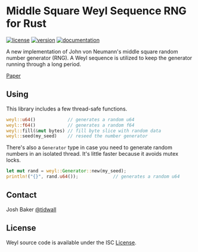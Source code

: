 # Middle Square Weyl Sequence RNG for Rust

[![license](https://img.shields.io/crates/l/weyl.svg)](LICENSE)
[![version](https://img.shields.io/crates/v/weyl.svg)](https://crates.io/crates/weyl/)
[![documentation](https://docs.rs/weyl/badge.svg)](https://docs.rs/weyl/)

A new implementation of John von Neumann's middle square random number generator (RNG).
A Weyl sequence is utilized to keep the generator running through a long period.

[Paper](https://arxiv.org/pdf/1704.00358.pdf)

## Using

This library includes a few thread-safe functions.

```rust
weyl::u64()            // generates a random u64
weyl::f64()            // generates a random f64
weyl::fill(&mut bytes) // fill byte slice with random data
weyl::seed(my_seed)    // reseed the number generator
```

There's also a `Generator` type in case you need to generate random numbers in
an isolated thread. It's little faster because it avoids mutex locks.

```rust
let mut rand = weyl::Generator::new(my_seed);
println!("{}", rand.u64());             // generates a random u64
```

## Contact

Josh Baker [@tidwall](http://twitter.com/tidwall)

## License

Weyl source code is available under the ISC [License](/LICENSE).

